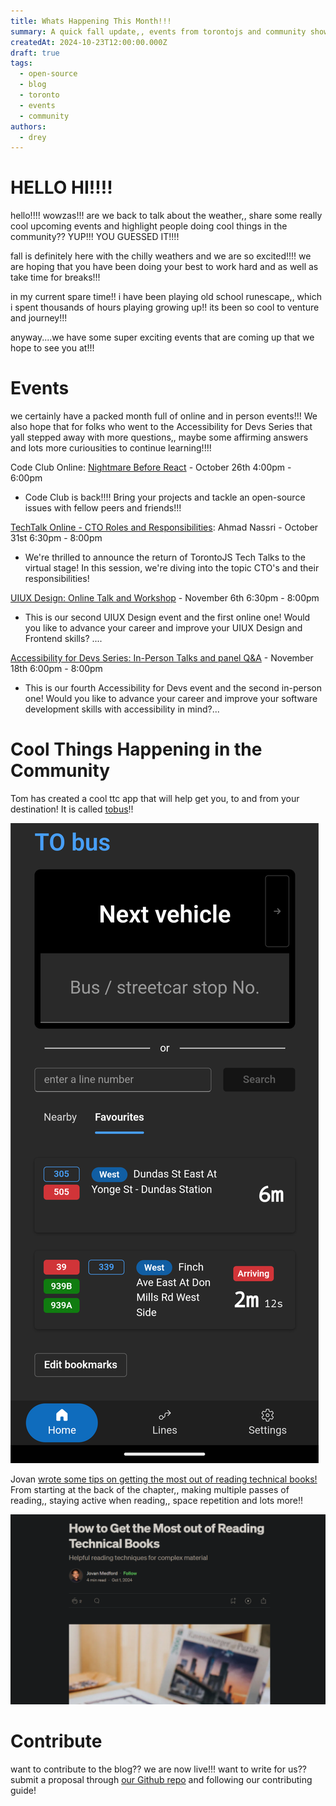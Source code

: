 ```yaml
---
title: Whats Happening This Month!!!
summary: A quick fall update,, events from torontojs and community showcase!!!
createdAt: 2024-10-23T12:00:00.000Z
draft: true
tags:
  - open-source
  - blog
  - toronto
  - events
  - community
authors:
  - drey
---
```


# HELLO HI!!!!
hello!!!! wowzas!!! are we back to talk about the weather,, share some really cool upcoming events and highlight people doing cool things in the community?? YUP!!! YOU GUESSED IT!!!!

fall is definitely here with the chilly weathers and we are so excited!!!! we are hoping that you have been doing your best to work hard and as well as take time for breaks!!!

in my current spare time!! i have been playing old school runescape,, which i spent thousands of hours playing growing up!! its been so cool to venture and journey!!!

anyway....we have some super exciting events that are coming up that we hope to see you at!!!

# Events

we certainly have a packed month full of online and in person events!!! We also hope that for folks who went to the Accessibility for Devs Series that yall stepped away with more questions,, maybe some affirming answers and lots more curiousities to continue learning!!!!

Code Club Online: [Nightmare Before React](https://guild.host/events/code-club-online-nightmare-nhkaky) - October 26th 4:00pm - 6:00pm
  - Code Club is back!!!! Bring your projects and tackle an open-source issues with fellow peers and friends!!!

[TechTalk Online - CTO Roles and Responsibilities](https://guild.host/events/torontojs-online-techtalk-5sxkm3): Ahmad Nassri - October 31st 6:30pm - 8:00pm
  - We're thrilled to announce the return of TorontoJS Tech Talks to the virtual stage! In this session, we're diving into the topic CTO's and their responsibilities!

[UIUX Design: Online Talk and Workshop](https://guild.host/events/uiux-design-online-talk-thghd9) - November 6th 6:30pm - 8:00pm
  - This is our second UIUX Design event and the first online one! Would you like to advance your career and improve your UIUX Design and Frontend skills? ....

[Accessibility for Devs Series: In-Person Talks and panel Q&A](https://guild.host/events/accessibility-for-devs-l5nacu) - November 18th 6:00pm - 8:00pm
  - This is our fourth Accessibility for Devs event and the second in-person one! Would you like to advance your career and improve your software development skills with accessibility in mind?...


# Cool Things Happening in the Community

Tom has created a cool ttc app that will help get you, to and from your destination! It is called [tobus](https://tobus.ca/)!!

![mobile version of tobus app](./assets/tom/mobile.png)

Jovan [wrote some tips on getting the most out of reading technical books!](https://medium.com/@jovanmedford/how-to-get-the-most-out-of-reading-technical-books-1573ef6cd43a) From starting at the back of the chapter,, making multiple passes of reading,, staying active when reading,, space repetition and lots more!!

![Jovan's article](./assets/jovan/desktop.png)

<!-- insert subscribe button here -->

# Contribute

want to contribute to the blog?? we are now live!!! want to write for us?? submit a proposal through [our Github repo](https://github.com/torontojs/blog/blob/main/src/content/docs/contributing.md) and following our contributing guide!
